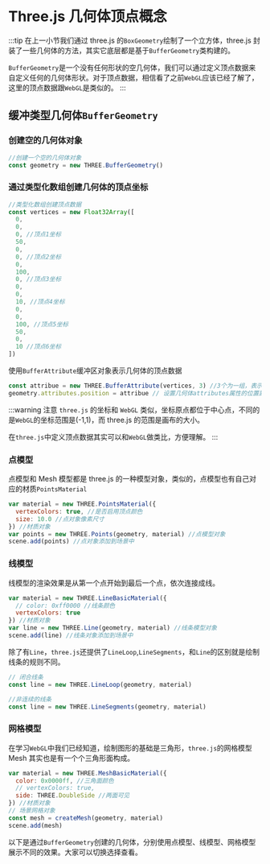 # Three.js 几何体顶点概念

:::tip
在上一小节我们通过 three.js 的`BoxGeometry`绘制了一个立方体，three.js 封装了一些几何体的方法，其实它底层都是基于`BufferGeometry`类构建的。

`BufferGeometry`是一个没有任何形状的空几何体，我们可以通过定义顶点数据来自定义任何的几何体形状。对于顶点数据，相信看了之前`WebGL`应该已经了解了，这里的顶点数据跟`WebGL`是类似的。
:::

## 缓冲类型几何体`BufferGeometry`

### 创建空的几何体对象

```js
//创建一个空的几何体对象
const geometry = new THREE.BufferGeometry()
```

### 通过类型化数组创建几何体的顶点坐标

```js
//类型化数组创建顶点数据
const vertices = new Float32Array([
  0,
  0,
  0, //顶点1坐标
  50,
  0,
  0, //顶点2坐标
  0,
  100,
  0, //顶点3坐标
  0,
  0,
  10, //顶点4坐标
  0,
  0,
  100, //顶点5坐标
  50,
  0,
  10 //顶点6坐标
])
```

使用`BufferAttribute`缓冲区对象表示几何体的顶点数据

```js
const attribue = new THREE.BufferAttribute(vertices, 3) //3个为一组，表示一个顶点的xyz坐标
geometry.attributes.position = attribue // 设置几何体attributes属性的位置属性
```

:::warning 注意
`three.js` 的坐标和 `WebGL` 类似，坐标原点都位于中心点，不同的是`WebGL`的坐标范围是(-1,1)，而 three.js 的范围是画布的大小。

在`three.js`中定义顶点数据其实可以和`WebGL`做类比，方便理解。
:::

### 点模型

点模型和 Mesh 模型都是 three.js 的一种模型对象，类似的，点模型也有自己对应的材质`PointsMaterial`

```js
var material = new THREE.PointsMaterial({
  vertexColors: true, //是否启用顶点颜色
  size: 10.0 //点对象像素尺寸
}) //材质对象
var points = new THREE.Points(geometry, material) //点模型对象
scene.add(points) //点对象添加到场景中
```

### 线模型

线模型的渲染效果是从第一个点开始到最后一个点，依次连接成线。

```js
var material = new THREE.LineBasicMaterial({
  // color: 0xff0000 //线条颜色
  vertexColors: true
}) //材质对象
var line = new THREE.Line(geometry, material) //线条模型对象
scene.add(line) //线条对象添加到场景中
```

除了有`Line`，`three.js`还提供了`LineLoop`,`LineSegments`，和`Line`的区别就是绘制线条的规则不同。

```js
// 闭合线条
const line = new THREE.LineLoop(geometry, material)

//非连续的线条
const line = new THREE.LineSegments(geometry, material)
```

### 网格模型

在学习`WebGL`中我们已经知道，绘制图形的基础是三角形，`three.js`的网格模型 Mesh 其实也是有一个个三角形面构成。

```js
var material = new THREE.MeshBasicMaterial({
  color: 0x0000ff, //三角面颜色
  // vertexColors: true,
  side: THREE.DoubleSide //两面可见
}) //材质对象
// 场景网格对象
const mesh = createMesh(geometry, material)
scene.add(mesh)
```

以下是通过`BufferGeometry`创建的几何体，分别使用点模型、线模型、网格模型展示不同的效果。大家可以切换选择查看。

<Three03 />

<script setup>
    import Three03 from '../components/demo/three/three03.vue'
</script>

